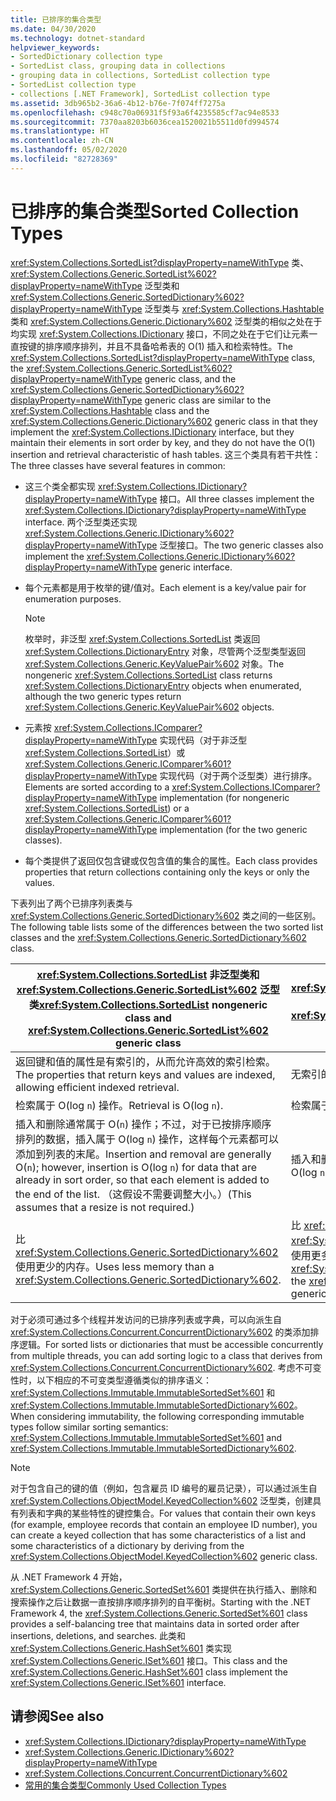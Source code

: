 ```yaml
---
title: 已排序的集合类型
ms.date: 04/30/2020
ms.technology: dotnet-standard
helpviewer_keywords:
- SortedDictionary collection type
- SortedList class, grouping data in collections
- grouping data in collections, SortedList collection type
- SortedList collection type
- collections [.NET Framework], SortedList collection type
ms.assetid: 3db965b2-36a6-4b12-b76e-7f074ff7275a
ms.openlocfilehash: c948c70a06931f5f93a6f4235585cf7ac94e8533
ms.sourcegitcommit: 7370aa8203b6036cea1520021b5511d0fd994574
ms.translationtype: HT
ms.contentlocale: zh-CN
ms.lasthandoff: 05/02/2020
ms.locfileid: "82728369"
---
```

# <a name="sorted-collection-types"></a><span data-ttu-id="74cfa-102">已排序的集合类型</span><span class="sxs-lookup"><span data-stu-id="74cfa-102">Sorted Collection Types</span></span>

<span data-ttu-id="74cfa-103"><xref:System.Collections.SortedList?displayProperty=nameWithType> 类、<xref:System.Collections.Generic.SortedList%602?displayProperty=nameWithType> 泛型类和 <xref:System.Collections.Generic.SortedDictionary%602?displayProperty=nameWithType> 泛型类与 <xref:System.Collections.Hashtable> 类和 <xref:System.Collections.Generic.Dictionary%602> 泛型类的相似之处在于均实现 <xref:System.Collections.IDictionary> 接口，不同之处在于它们让元素一直按键的排序顺序排列，并且不具备哈希表的 O(1) 插入和检索特性。</span><span class="sxs-lookup"><span data-stu-id="74cfa-103">The <xref:System.Collections.SortedList?displayProperty=nameWithType> class, the <xref:System.Collections.Generic.SortedList%602?displayProperty=nameWithType> generic class, and the <xref:System.Collections.Generic.SortedDictionary%602?displayProperty=nameWithType> generic class are similar to the <xref:System.Collections.Hashtable> class and the <xref:System.Collections.Generic.Dictionary%602> generic class in that they implement the <xref:System.Collections.IDictionary> interface, but they maintain their elements in sort order by key, and they do not have the O(1) insertion and retrieval characteristic of hash tables.</span></span> <span data-ttu-id="74cfa-104">这三个类具有若干共性：</span><span class="sxs-lookup"><span data-stu-id="74cfa-104">The three classes have several features in common:</span></span>

- <span data-ttu-id="74cfa-105">这三个类全都实现 <xref:System.Collections.IDictionary?displayProperty=nameWithType> 接口。</span><span class="sxs-lookup"><span data-stu-id="74cfa-105">All three classes implement the <xref:System.Collections.IDictionary?displayProperty=nameWithType> interface.</span></span> <span data-ttu-id="74cfa-106">两个泛型类还实现 <xref:System.Collections.Generic.IDictionary%602?displayProperty=nameWithType> 泛型接口。</span><span class="sxs-lookup"><span data-stu-id="74cfa-106">The two generic classes also implement the <xref:System.Collections.Generic.IDictionary%602?displayProperty=nameWithType> generic interface.</span></span>

- <span data-ttu-id="74cfa-107">每个元素都是用于枚举的键/值对。</span><span class="sxs-lookup"><span data-stu-id="74cfa-107">Each element is a key/value pair for enumeration purposes.</span></span>

   > [!NOTE]
   > <span data-ttu-id="74cfa-108">枚举时，非泛型 <xref:System.Collections.SortedList> 类返回 <xref:System.Collections.DictionaryEntry> 对象，尽管两个泛型类型返回 <xref:System.Collections.Generic.KeyValuePair%602> 对象。</span><span class="sxs-lookup"><span data-stu-id="74cfa-108">The nongeneric <xref:System.Collections.SortedList> class returns <xref:System.Collections.DictionaryEntry> objects when enumerated, although the two generic types return <xref:System.Collections.Generic.KeyValuePair%602> objects.</span></span>

- <span data-ttu-id="74cfa-109">元素按 <xref:System.Collections.IComparer?displayProperty=nameWithType> 实现代码（对于非泛型 <xref:System.Collections.SortedList>）或 <xref:System.Collections.Generic.IComparer%601?displayProperty=nameWithType> 实现代码（对于两个泛型类）进行排序。</span><span class="sxs-lookup"><span data-stu-id="74cfa-109">Elements are sorted according to a <xref:System.Collections.IComparer?displayProperty=nameWithType> implementation (for nongeneric <xref:System.Collections.SortedList>) or a <xref:System.Collections.Generic.IComparer%601?displayProperty=nameWithType> implementation (for the two generic classes).</span></span>

- <span data-ttu-id="74cfa-110">每个类提供了返回仅包含键或仅包含值的集合的属性。</span><span class="sxs-lookup"><span data-stu-id="74cfa-110">Each class provides properties that return collections containing only the keys or only the values.</span></span>

<span data-ttu-id="74cfa-111">下表列出了两个已排序列表类与 <xref:System.Collections.Generic.SortedDictionary%602> 类之间的一些区别。</span><span class="sxs-lookup"><span data-stu-id="74cfa-111">The following table lists some of the differences between the two sorted list classes and the <xref:System.Collections.Generic.SortedDictionary%602> class.</span></span>

| <span data-ttu-id="74cfa-112"><xref:System.Collections.SortedList> 非泛型类和 <xref:System.Collections.Generic.SortedList%602> 泛型类</span><span class="sxs-lookup"><span data-stu-id="74cfa-112"><xref:System.Collections.SortedList> nongeneric class and <xref:System.Collections.Generic.SortedList%602> generic class</span></span> | <span data-ttu-id="74cfa-113"><xref:System.Collections.Generic.SortedDictionary%602> 泛型类</span><span class="sxs-lookup"><span data-stu-id="74cfa-113"><xref:System.Collections.Generic.SortedDictionary%602> generic class</span></span> |
|--|--|
| <span data-ttu-id="74cfa-114">返回键和值的属性是有索引的，从而允许高效的索引检索。</span><span class="sxs-lookup"><span data-stu-id="74cfa-114">The properties that return keys and values are indexed, allowing efficient indexed retrieval.</span></span> | <span data-ttu-id="74cfa-115">无索引的检索。</span><span class="sxs-lookup"><span data-stu-id="74cfa-115">No indexed retrieval.</span></span> |
| <span data-ttu-id="74cfa-116">检索属于 O(log `n`) 操作。</span><span class="sxs-lookup"><span data-stu-id="74cfa-116">Retrieval is O(log `n`).</span></span> | <span data-ttu-id="74cfa-117">检索属于 O(log `n`) 操作。</span><span class="sxs-lookup"><span data-stu-id="74cfa-117">Retrieval is O(log `n`).</span></span> |
| <span data-ttu-id="74cfa-118">插入和删除通常属于 O(`n`) 操作；不过，对于已按排序顺序排列的数据，插入属于 O(log `n`) 操作，这样每个元素都可以添加到列表的末尾。</span><span class="sxs-lookup"><span data-stu-id="74cfa-118">Insertion and removal are generally O(`n`); however, insertion is O(log `n`) for data that are already in sort order, so that each element is added to the end of the list.</span></span> <span data-ttu-id="74cfa-119">（这假设不需要调整大小。）</span><span class="sxs-lookup"><span data-stu-id="74cfa-119">(This assumes that a resize is not required.)</span></span> | <span data-ttu-id="74cfa-120">插入和删除属于 O(log `n`) 操作。</span><span class="sxs-lookup"><span data-stu-id="74cfa-120">Insertion and removal are O(log `n`).</span></span> |
| <span data-ttu-id="74cfa-121">比 <xref:System.Collections.Generic.SortedDictionary%602> 使用更少的内存。</span><span class="sxs-lookup"><span data-stu-id="74cfa-121">Uses less memory than a <xref:System.Collections.Generic.SortedDictionary%602>.</span></span> | <span data-ttu-id="74cfa-122">比 <xref:System.Collections.SortedList> 非泛型类和 <xref:System.Collections.Generic.SortedList%602> 泛型类使用更多内存。</span><span class="sxs-lookup"><span data-stu-id="74cfa-122">Uses more memory than the <xref:System.Collections.SortedList> nongeneric class and the <xref:System.Collections.Generic.SortedList%602> generic class.</span></span> |

<span data-ttu-id="74cfa-123">对于必须可通过多个线程并发访问的已排序列表或字典，可以向派生自 <xref:System.Collections.Concurrent.ConcurrentDictionary%602> 的类添加排序逻辑。</span><span class="sxs-lookup"><span data-stu-id="74cfa-123">For sorted lists or dictionaries that must be accessible concurrently from multiple threads, you can add sorting logic to a class that derives from <xref:System.Collections.Concurrent.ConcurrentDictionary%602>.</span></span> <span data-ttu-id="74cfa-124">考虑不可变性时，以下相应的不可变类型遵循类似的排序语义：<xref:System.Collections.Immutable.ImmutableSortedSet%601> 和 <xref:System.Collections.Immutable.ImmutableSortedDictionary%602>。</span><span class="sxs-lookup"><span data-stu-id="74cfa-124">When considering immutability, the following corresponding immutable types follow similar sorting semantics: <xref:System.Collections.Immutable.ImmutableSortedSet%601> and <xref:System.Collections.Immutable.ImmutableSortedDictionary%602>.</span></span>

> [!NOTE]
> <span data-ttu-id="74cfa-125">对于包含自己的键的值（例如，包含雇员 ID 编号的雇员记录），可以通过派生自 <xref:System.Collections.ObjectModel.KeyedCollection%602> 泛型类，创建具有列表和字典的某些特性的键控集合。</span><span class="sxs-lookup"><span data-stu-id="74cfa-125">For values that contain their own keys (for example, employee records that contain an employee ID number), you can create a keyed collection that has some characteristics of a list and some characteristics of a dictionary by deriving from the <xref:System.Collections.ObjectModel.KeyedCollection%602> generic class.</span></span>

<span data-ttu-id="74cfa-126">从 .NET Framework 4 开始，<xref:System.Collections.Generic.SortedSet%601> 类提供在执行插入、删除和搜索操作之后让数据一直按排序顺序排列的自平衡树。</span><span class="sxs-lookup"><span data-stu-id="74cfa-126">Starting with the .NET Framework 4, the <xref:System.Collections.Generic.SortedSet%601> class provides a self-balancing tree that maintains data in sorted order after insertions, deletions, and searches.</span></span> <span data-ttu-id="74cfa-127">此类和 <xref:System.Collections.Generic.HashSet%601> 类实现 <xref:System.Collections.Generic.ISet%601> 接口。</span><span class="sxs-lookup"><span data-stu-id="74cfa-127">This class and the <xref:System.Collections.Generic.HashSet%601> class implement the <xref:System.Collections.Generic.ISet%601> interface.</span></span>

## <a name="see-also"></a><span data-ttu-id="74cfa-128">请参阅</span><span class="sxs-lookup"><span data-stu-id="74cfa-128">See also</span></span>

- <xref:System.Collections.IDictionary?displayProperty=nameWithType>
- <xref:System.Collections.Generic.IDictionary%602?displayProperty=nameWithType>
- <xref:System.Collections.Concurrent.ConcurrentDictionary%602>
- [<span data-ttu-id="74cfa-129">常用的集合类型</span><span class="sxs-lookup"><span data-stu-id="74cfa-129">Commonly Used Collection Types</span></span>](../../../docs/standard/collections/commonly-used-collection-types.md)
